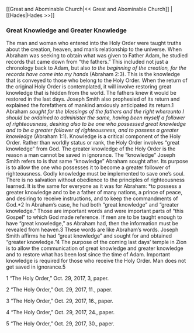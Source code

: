 [[Great and Abominable Church|<< Great and Abominable Church]]  |  [[Hades|Hades >>]]

### Great Knowledge and Greater Knowledge
The man and woman who entered into the Holy Order were taught truths about the creation, heaven, and man’s relationship to the universe. When Abraham was seeking to obtain what was given to Father Adam, he studied records that came down from “the fathers.” This included not just a chronology back to Adam, but also *to the beginning of the creation, for the records have come into my hands* (Abraham 2:3). This is the knowledge that is conveyed to those who belong to the Holy Order. When the return of the original Holy Order is contemplated, it will involve restoring great knowledge that is hidden from the world. The fathers knew it would be restored in the last days. Joseph Smith also prophesied of its return and explained the forefathers of mankind anxiously anticipated its return.1 Abraham *sought for the blessings of the fathers and the right whereunto I should be ordained to administer the same, having been myself a follower of righteousness, desiring also to be one who possessed great knowledge and to be a greater follower of righteousness, and to possess a greater knowledge* (Abraham 1:1). Knowledge is a critical component of the Holy Order. Rather than worldly status or rank, the Holy Order involves “great knowledge” from God. The greater knowledge of the Holy Order is the reason a man cannot be saved in ignorance. The “knowledge” Joseph Smith refers to is that same “knowledge” Abraham sought after. Its purpose is to allow the one who possesses it to become a greater follower of righteousness. Godly knowledge must be implemented to save one’s soul. There is no salvation without obedience to the principles of righteousness learned. It is the same for everyone as it was for Abraham: *to possess a greater knowledge and to be a father of many nations, a prince of peace, and desiring to receive instructions, and to keep the commandments of God.*2 In Abraham’s case, he had both “great knowledge” and “greater knowledge.” Those are important words and were important parts of “this Gospel” to which God made reference. If men are to be taught enough to have “great knowledge,” as Abraham had, then the information must be revealed from heaven.3 These words are like Abraham’s words. Joseph Smith affirms he had “great knowledge” and sought for and obtained “greater knowledge.”4 The purpose of the coming last days’ temple in Zion is to allow the communication of great knowledge and greater knowledge and to restore what has been lost since the time of Adam. Important knowledge is required for those who receive the Holy Order. Man does not get saved in ignorance.5



1 “The Holy Order,” Oct. 29, 2017, 3, paper.


2 “The Holy Order,” Oct. 29, 2017, 11., paper.


3 “The Holy Order,” Oct. 29, 2017, 16., paper.


4 “The Holy Order,” Oct. 29, 2017, 24., paper.


5 “The Holy Order,” Oct. 29, 2017, 30., paper.